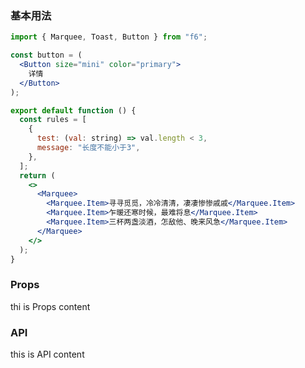 <div class="block-panel"><h3>基本用法</h3>

```jsx
import { Marquee, Toast, Button } from "f6";

const button = (
  <Button size="mini" color="primary">
    详情
  </Button>
);

export default function () {
  const rules = [
    {
      test: (val: string) => val.length < 3,
      message: "长度不能小于3",
    },
  ];
  return (
    <>
      <Marquee>
        <Marquee.Item>寻寻觅觅，冷冷清清，凄凄惨惨戚戚</Marquee.Item>
        <Marquee.Item>乍暖还寒时候，最难将息</Marquee.Item>
        <Marquee.Item>三杯两盏淡酒，怎敌他、晚来风急</Marquee.Item>
      </Marquee>
    </>
  );
}
```
</div>

### Props

thi is Props content

### API

this is API content